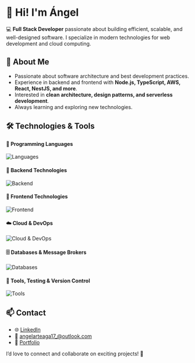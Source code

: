# 👋 Hi! I'm Ángel  

💻 **Full Stack Developer** passionate about building efficient, scalable, and well-designed software. I specialize in modern technologies for web development and cloud computing.  

<!--![GitHub Stats](https://github-readme-stats.vercel.app/api?username=ssssshel&show_icons=true&theme=holi)-->

## 🚀 About Me  
- Passionate about software architecture and best development practices.  
- Experience in backend and frontend with **Node.js, TypeScript, AWS, React, NestJS, and more**.  
- Interested in **clean architecture, design patterns, and serverless development**.  
- Always learning and exploring new technologies.  

## 🛠️ Technologies & Tools
#### **📌 Programming Languages**  
![Languages](https://skillicons.dev/icons?i=js,ts,go,java,python,php,bash)  

#### **🚀 Backend Technologies**  
![Backend](https://skillicons.dev/icons?i=nodejs,deno,spring,laravel)  

#### **🎨 Frontend Technologies**  
![Frontend](https://skillicons.dev/icons?i=react,angular,vue,html,css,tailwind)  

#### **☁️ Cloud & DevOps**  
![Cloud & DevOps](https://skillicons.dev/icons?i=aws,gcp,docker,terraform)  

#### **🗄️ Databases & Message Brokers**  
![Databases](https://skillicons.dev/icons?i=mongo,postgres,mysql,redis,rabbitmq)  

#### **🔧 Tools, Testing & Version Control**  
![Tools](https://skillicons.dev/icons?i=git,jest)

## 📫 Contact  
- 🌐 [LinkedIn](https://www.linkedin.com/in/angelart179)  
- 📧 angelarteaga17_@outlook.com 
- 🚀 [Portfolio](https://angel-arteaga.vercel.app/)

I’d love to connect and collaborate on exciting projects! 🚀  
